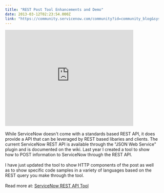 ```yaml
---
title: "REST Post Tool Enhancements and Demo"
date: 2013-03-12T02:23:54.000Z
link: "https://community.servicenow.com/community?id=community_blog&sys_id=4d7dee29dbd0dbc01dcaf3231f961920"
---
```

<p><embed width="420" height="315" src="http://www.youtube.com/embed/Es6Bm5hgqXk" frameborder="0" allowfullscreen=""></embed><br /><br />While ServiceNow doesn't come with a standards based REST API, it does provide a API that can be leveraged by REST based libaries and clients. The current ServiceNow REST API is available through the "JSON Web Service" plugin and is documented on the wiki. Last year I created a tool to show how to POST information to ServiceNow through the REST API. <br /><br />I have just updated the tool to show HTTP components of the post as well as to show specific code samples in a variety of languages based on the REST query you make through the tool.<br /><br />Read more at: <a href='http://www.john-james-andersen.com/blog/servicenow-rest-api-tool.html'>ServiceNow REST API Tool</a></p>